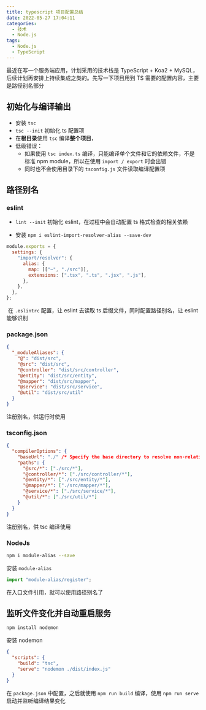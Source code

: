 ```yaml
---
title: typescript 项目配置总结
date: 2022-05-27 17:04:11
categories:
  - 技术
  - Node.js
tags:
  - Node.js
  - TypeScript
---
```


最近在写一个服务端应用，计划采用的技术栈是 TypeScript + Koa2 + MySQL，后续计划再安排上持续集成之类的。先写一下项目用到 TS 需要的配置内容，主要是路径别名部分

## 初始化与编译输出

- 安装 `tsc`
- `tsc --init` 初始化 ts 配置项
- 在**根目录**使用 `tsc` 编译**整个项目**，
- 低级错误：
  - 如果使用 `tsc index.ts` 编译，只能编译单个文件和它的依赖文件，不是标准 npm module，所以在使用 `import / export` 时会出错
  - 同时也不会使用目录下的 `tsconfig.js` 文件读取编译配置项

<!--more-->

## 路径别名

### eslint

- `lint --init` 初始化 eslint，在过程中会自动配置 ts 格式检查的相关依赖

- 安装 `npm i eslint-import-resolver-alias --save-dev`

```js
module.exports = {
  settings: {
    "import/resolver": {
      alias: {
        map: [["~", "./src"]],
        extensions: [".tsx", ".ts", ".jsx", ".js"],
      },
    },
  },
};
```

​ 在 `.eslintrc` 配置，让 eslint 去读取 ts 后缀文件，同时配置路径别名，让 eslint 能够识别

### package.json

```json
{
  "_moduleAliases": {
    "@": "dist/src",
    "@src": "dist/src",
    "@controller": "dist/src/controller",
    "@entity": "dist/src/entity",
    "@mapper": "dist/src/mapper",
    "@service": "dist/src/service",
    "@util": "dist/src/util"
  }
}
```

注册别名，供运行时使用

### tsconfig.json

```json
{
  "compilerOptions": {
    "baseUrl": "./" /* Specify the base directory to resolve non-relative module names. */,
    "paths": {
      "@src/*": ["./src/*"],
      "@controller/*": ["./src/controller/*"],
      "@entity/*": ["./src/entity/*"],
      "@mapper/*": ["./src/mapper/*"],
      "@service/*": ["./src/service/*"],
      "@util/*": ["./src/util/*"]
    }
  }
}
```

注册别名，供 tsc 编译使用

### NodeJs

```bash
npm i module-alias --save
```

安装 `module-alias`

```ts
import "module-alias/register";
```

在入口文件引用，就可以使用路径别名了

## 监听文件变化并自动重启服务

```bash
npm install nodemon
```

安装 nodemon

```json
{
  "scripts": {
    "build": "tsc",
    "serve": "nodemon ./dist/index.js"
  }
}
```

在 `package.json` 中配置，之后就使用 `npm run build` 编译，使用 `npm run serve` 启动并监听编译结果变化
